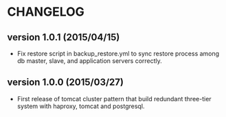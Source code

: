 CHANGELOG
=========

## version 1.0.1 (2015/04/15)

  - Fix restore script in backup_restore.yml to sync restore process among db master, slave, and application servers correctly.

## version 1.0.0 (2015/03/27)

  - First release of tomcat cluster pattern that build redundant three-tier system with haproxy, tomcat and postgresql.
